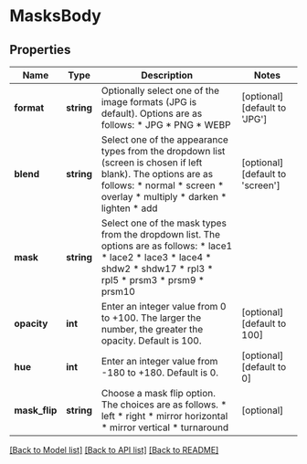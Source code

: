 # MasksBody

## Properties
Name | Type | Description | Notes
------------ | ------------- | ------------- | -------------
**format** | **string** | Optionally select one of the image formats (JPG is default). Options are as follows:   * JPG   * PNG   * WEBP | [optional] [default to 'JPG']
**blend** | **string** | Select one of the appearance types from the dropdown list (screen is chosen if left blank). The options are as follows:   * normal   * screen   * overlay   * multiply   * darken   * lighten   * add | [optional] [default to 'screen']
**mask** | **string** | Select one of the mask types from the dropdown list. The options are as follows:   * lace1   * lace2   * lace3   * lace4   * shdw2   * shdw17   * rpl3   * rpl5   * prsm3   * prsm9   * prsm10 | 
**opacity** | **int** | Enter an integer value from 0 to +100. The larger the number, the greater the opacity. Default is 100. | [optional] [default to 100]
**hue** | **int** | Enter an integer value from -180 to +180. Default is 0. | [optional] [default to 0]
**mask_flip** | **string** | Choose a mask flip option. The choices are as follows.   * left   * right   * mirror horizontal   * mirror vertical   * turnaround | [optional] 

[[Back to Model list]](../../README.md#documentation-for-models) [[Back to API list]](../../README.md#documentation-for-api-endpoints) [[Back to README]](../../README.md)

